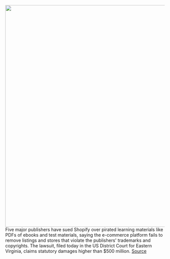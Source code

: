 <img src='https://cdn.vox-cdn.com/thumbor/f9Y7kYl7i6ZfsIfdqrobFM0ci3Y=/0x0:1100x742/1200x800/filters:focal(462x283:638x459)/cdn.vox-cdn.com/uploads/chorus_image/image/70217383/blind-justice3.0.jpg' width='700px' /><br/>
Five major publishers have sued Shopify over pirated learning materials like PDFs of ebooks and test materials, saying the e-commerce platform fails to remove listings and stores that violate the publishers' trademarks and copyrights. The lawsuit, filed today in the US District Court for Eastern Virginia, claims statutory damages higher than $500 million.
<a href='https://www.theverge.com/2021/12/1/22812956/shopify-textbook-publishers-lawsuit-piracy-copyright'> Source <a/>